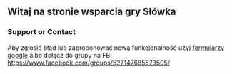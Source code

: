 ## Witaj na stronie wsparcia gry Słówka

### Support or Contact

Aby zgłosić błąd lub zaproponować nową funkcjonalność użyj [formularzy google]([https://docs.github.com/categories/github-pages-basics/](https://docs.google.com/forms/d/1EdTE2xDYxuWXOhdwUOsjoqlMsoiwZmIna-a79kFNcxU/)) albo dołącz do grupy na FB: https://www.facebook.com/groups/527147685573505/
